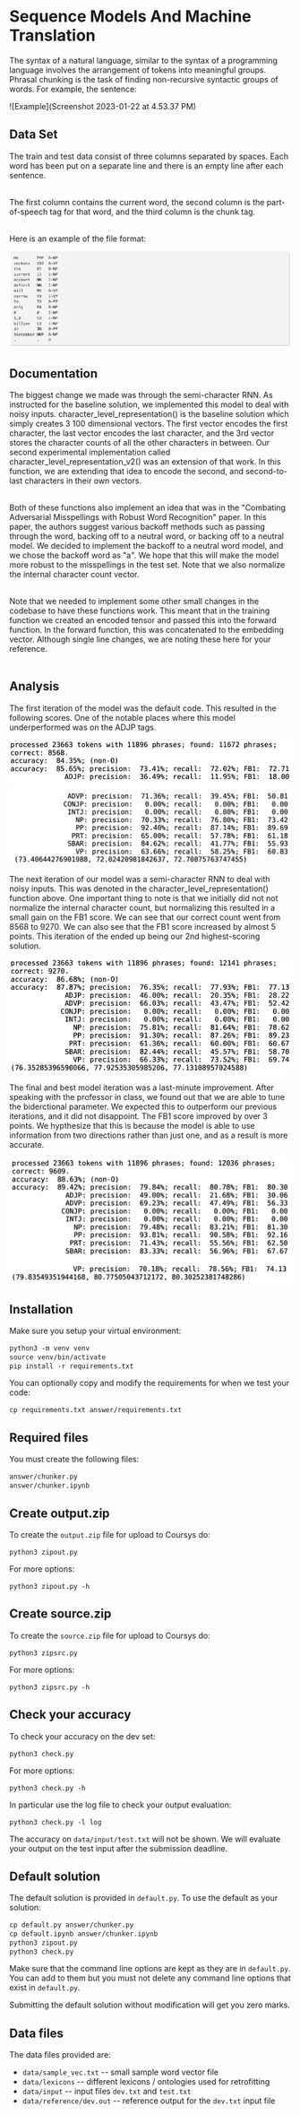 # Sequence Models And Machine Translation

The syntax of a natural language, similar to the syntax of a programming language involves the arrangement of tokens into meaningful groups. Phrasal chunking is the task of finding non-recursive syntactic groups of words. For example, the sentence:

![Example](Screenshot 2023-01-22 at 4.53.37 PM)

## Data Set

The train and test data consist of three columns separated by spaces. Each word has been put on a separate line and there is an empty line after each sentence. </br> </br>

The first column contains the current word, the second column is the part-of-speech tag for that word, and the third column is the chunk tag. </br></br>

Here is an example of the file format:

![data](./images/data.png)

## Documentation

The biggest change we made was through the semi-character RNN. As instructed for the baseline solution, we implemented this model to deal with noisy inputs. character_level_representation() is the baseline solution which simply creates 3 100 dimensional vectors. The first vector encodes the first character, the last vector encodes the last character, and the 3rd vector stores the character counts of all the other characters in between. Our second experimental implementation called character_level_representation_v2() was an extension of that work. In this function, we are extending that idea to encode the second, and second-to-last characters in their own vectors. </br> </br>


Both of these functions also implement an idea that was in the "Combating Adversarial Misspellings with Robust Word Recognition" paper. In this paper, the authors suggest various backoff methods such as passing through the word, backing off to a neutral word, or backing off to a neutral model. We decided to implement the backoff to a neutral word model, and we chose the backoff word as "a". We hope that this will make the model more robust to the misspellings in the test set. Note that we also normalize the internal character count vector.
</br></br>

Note that we needed to implement some other small changes in the codebase to have these functions work. This meant that in the training function we created an encoded tensor and passed this into the forward function. In the forward function, this was concatenated to the embedding vector. Although single line changes, we are noting these here for your reference. </br> </br>

## Analysis

The first iteration of the model was the default code. This resulted in the following scores. One of the notable places where this model underperformed was on the ADJP tags.

![analysis2](./images/analysis2.png)
![analysis1](./images/analysis1.png)

The next iteration of our model was a semi-character RNN to deal with noisy inputs. This was denoted in the character_level_representation() function above. One important thing to note is that we initially did not not normalize the internal character count, but normalizing this resulted in a small gain on the FB1 score. We can see that our correct count went from 8568 to 9270. We can also see that the FB1 score increased by almost 5 points. This iteration of the ended up being our 2nd highest-scoring solution.

![analysis3](./images/a3.png)

The final and best model iteration was a last-minute improvement. After speaking with the professor in class, we found out that we are able to tune the biderctional parameter. We expected this to outperform our previous iterations, and it did not disappoint. The FB1 score improved by over 3 points. We hypthesize that this is because the model is able to use information from two directions rather than just one, and as a result is more accurate.

![analysis4](./images/a4.png)

## Installation

Make sure you setup your virtual environment:

    python3 -m venv venv
    source venv/bin/activate
    pip install -r requirements.txt

You can optionally copy and modify the requirements for when we
test your code:

    cp requirements.txt answer/requirements.txt

## Required files

You must create the following files:

    answer/chunker.py
    answer/chunker.ipynb

## Create output.zip

To create the `output.zip` file for upload to Coursys do:

    python3 zipout.py

For more options:

    python3 zipout.py -h

## Create source.zip

To create the `source.zip` file for upload to Coursys do:

    python3 zipsrc.py

For more options:

    python3 zipsrc.py -h

## Check your accuracy

To check your accuracy on the dev set:

    python3 check.py

For more options:

    python3 check.py -h

In particular use the log file to check your output evaluation:

    python3 check.py -l log

The accuracy on `data/input/test.txt` will not be shown.  We will
evaluate your output on the test input after the submission deadline.

## Default solution

The default solution is provided in `default.py`. To use the default
as your solution:

    cp default.py answer/chunker.py
    cp default.ipynb answer/chunker.ipynb
    python3 zipout.py
    python3 check.py

Make sure that the command line options are kept as they are in
`default.py`. You can add to them but you must not delete any
command line options that exist in `default.py`.

Submitting the default solution without modification will get you
zero marks.

## Data files

The data files provided are:

* `data/sample_vec.txt` -- small sample word vector file
* `data/lexicons` -- different lexicons / ontologies used for retrofitting
* `data/input` -- input files `dev.txt` and `test.txt`
* `data/reference/dev.out` -- reference output for the `dev.txt` input file
